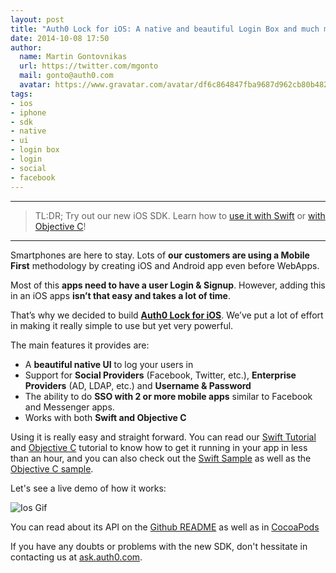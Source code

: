 ```yaml
---
layout: post
title: "Auth0 Lock for iOS: A native and beautiful Login Box and much more"
date: 2014-10-08 17:50
author:
  name: Martin Gontovnikas
  url: https://twitter.com/mgonto
  mail: gonto@auth0.com
  avatar: https://www.gravatar.com/avatar/df6c864847fba9687d962cb80b482764?size=200
tags:
- ios
- iphone
- sdk
- native
- ui
- login box
- login
- social
- facebook
---
```

------------------------------------------------------

> TL:DR; Try out our new iOS SDK. Learn how to [use it with Swift](https://docs.auth0.com/native-platforms/ios-swift) or [with Objective C](https://docs.auth0.com/native-platforms/ios-objc)!

------------------------------------------------------


Smartphones are here to stay. Lots of **our customers are using a Mobile First** methodology by creating iOS and Android app even before WebApps.

Most of this **apps need to have a user Login & Signup**. However, adding this in an iOS apps **isn’t that easy and takes a lot of time**.

That’s why we decided to build **[Auth0 Lock for iOS](https://github.com/auth0/auth0.ios)**. We’ve put a lot of effort in making it really simple to use but yet very powerful.

<!-- more -->

The main features it provides are:

* A **beautiful native UI** to log your users in
* Support for **Social Providers** (Facebook, Twitter, etc.), **Enterprise Providers** (AD, LDAP, etc.) and **Username & Password**
* The ability to do **SSO with 2 or more mobile apps** similar to Facebook and Messenger apps.
* Works with both **Swift and Objective C**

Using it is really easy and straight forward. You can read our [Swift Tutorial](https://docs.auth0.com/native-platforms/ios-swift) and [Objective C](https://docs.auth0.com/native-platforms/ios-objc) tutorial to know how to get it running in your app in less than an hour, and you can also check out the [Swift Sample](https://github.com/auth0/Auth0.iOS/tree/master/Examples/basic-sample-swift) as well as the [Objective C sample](https://github.com/auth0/Auth0.iOS/tree/master/Examples/basic-sample).

Let's see a live demo of how it works:

![Ios Gif](https://cloudup.com/cnccuUlFiYI+)

You can read about its API on the [Github README](https://github.com/auth0/Auth0.iOS/blob/master/README.md) as well as in [CocoaPods](http://cocoapods.org/?q=Auth0.ios)

If you have any doubts or problems with the new SDK, don't hessitate in contacting us at [ask.auth0.com](https://ask.auth0.com).
